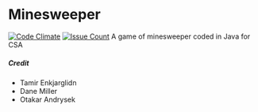 # Minesweeper
[![Code Climate](https://codeclimate.com/github/SST-CTF/minesweeper/badges/gpa.svg)](https://codeclimate.com/github/SST-CTF/minesweeper)
[![Issue Count](https://codeclimate.com/github/SST-CTF/minesweeper/badges/issue_count.svg)](https://codeclimate.com/github/SST-CTF/minesweeper)
A game of minesweeper coded in Java for CSA

##### Credit
- Tamir Enkjarglidn
- Dane Miller
- Otakar Andrysek
